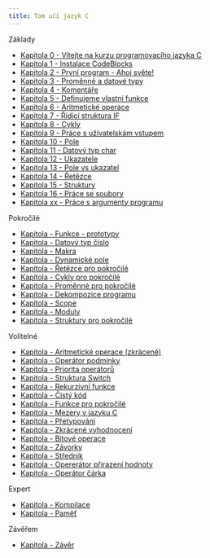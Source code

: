 ```yaml
---
title: Tom učí jazyk C
---
```


Základy
* [Kapitola 0 - Vítejte na kurzu programovacího jazyka C](./zaklady-uvod.md)
* [Kapitola 1 - Instalace CodeBlocks](./zaklady-instalace.md)
* [Kapitola 2 - První program - Ahoj světe!](./zaklady-ahoj-svete.md)
* [Kapitola 3 - Proměnné a datové typy](./zaklady-promenne-a-datove-typy.md)
* [Kapitola 4 - Komentáře](./zaklady-komentare.md)
* [Kapitola 5 - Definujeme vlastní funkce](./zaklady-funkce.md)
* [Kapitola 6 - Aritmetické operace](./zaklady-aritmeticke-operace.md)
* [Kapitola 7 - Řídící struktura IF](./zaklady-if.md)
* [Kapitola 8 - Cykly](./zaklady-cykly.md)
* [Kapitola 9 - Práce s uživatelskám vstupem](./zaklady-vstup.md)
* [Kapitola 10 - Pole](./zaklady-pole.md)
* [Kapitola 11 - Datový typ char](./zaklady-char.md)
* [Kapitola 12 - Ukazatele](./zaklady-ukazatele.md)
* [Kapitola 13 - Pole vs ukazatel](./zaklady-pole-vs-ukazatel.md)
* [Kapitola 14 - Řetězce](./zaklady-retezce.md)
* [Kapitola 15 - Struktury](./zaklady-struktury.md)
* [Kapitola 16 - Práce se soubory](./zaklady-soubory.md)
* [Kapitola xx - Práce s argumenty programu](./zaklady-argumenty.md)

Pokročilé 
* [Kapitola  - Funkce - prototypy](./pokrocile-prototypy.md)
* [Kapitola  - Datový typ číslo](./pokrocile-cisla.md)
* [Kapitola  - Makra](./pokrocile-makra.md)
* [Kapitola  - Dynamické pole](./pokrocile-dynamicke-pole.md)
* [Kapitola  - Řetězce pro pokročilé](./pokrocile-retezce.md)
* [Kapitola  - Cykly pro pokročilé](./pokrocile-cykly.md)
* [Kapitola  - Proměnné pro pokročilé](./pokrocile-promenne.md)
* [Kapitola  - Dekompozice programu](./pokrocile-dekompozice.md)
* [Kapitola  - Scope](./pokrocile-scope.md)
* [Kapitola  - Moduly](./pokrocile-moduly.md)
* [Kapitola  - Struktury pro pokročilé](./pokrocile-struktury.md)

Volitelné
* [Kapitola  - Aritmetické operace (zkráceně)](./volitelne-aritmeticke-operace.md)
* [Kapitola  - Operátor podmínky](./volitelne-operator-podminky.md)
* [Kapitola  - Priorita operátorů](./volitelne-priorita-operatoru.md)
* [Kapitola  - Struktura Switch](./volitelne-switch.md)
* [Kapitola  - Rekurzivní funkce](./volitelne-rekurze.md)
* [Kapitola  - Čistý kód](./volitelne-cisty-kod.md)
* [Kapitola  - Funkce pro pokročilé](./volitelne-funkce-pokrocile.md)
* [Kapitola  - Mezery v jazyku C](./volitelne-mezery.md)
* [Kapitola  - Přetypování](./volitelne-pretypovani.md)
* [Kapitola  - Zkrácené vyhodnocení](./volitelne-zkracene-vyhodnoceni.md)
* [Kapitola  - Bitové operace](./volitelne-bitove-operace.md)
* [Kapitola  - Závorky](./volitelne-zavorky.md)
* [Kapitola  - Středník](./volitelne-strednik.md)
* [Kapitola  - Opererátor přirazení hodnoty](./volitelne-prirazeni.md)
* [Kapitola  - Operátor čárka](./volitelne-carka.md)

Expert
* [Kapitola  - Kompilace](./expert-kompilace.md)
* [Kapitola  - Paměť](./expert-pamet.md)

Závěřem
* [Kapitola  - Závěr](./xzaver.md)
